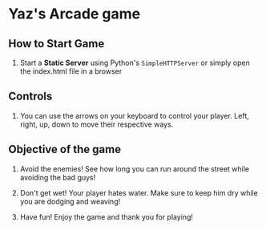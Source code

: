 Yaz's Arcade game
===============================

How to Start Game
-----------------

1. Start a **Static Server** using Python's `SimpleHTTPServer` or simply open the index.html file in a browser

Controls
--------

1. You can use the arrows on your keyboard to control your player. Left, right, up, down to move their respective ways.

Objective of the game
---------------------

1. Avoid the enemies! See how long you can run around the street while avoiding the bad guys!

2. Don't get wet! Your player hates water. Make sure to keep him dry while you are dodging and weaving!

3. Have fun! Enjoy the game and thank you for playing!